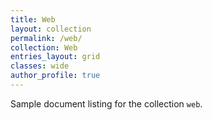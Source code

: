 ```yaml
---
title: Web
layout: collection
permalink: /web/
collection: Web
entries_layout: grid
classes: wide
author_profile: true
---
```


Sample document listing for the collection `web`.
